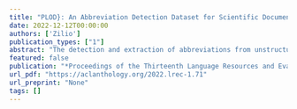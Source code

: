 ```yaml
---
title: "PLOD}: An Abbreviation Detection Dataset for Scientific Documents"
date: 2022-12-12T00:00:00
authors: ['Zilio']
publication_types: ["1"]
abstract: "The detection and extraction of abbreviations from unstructured texts can help to improve the performance of Natural Language Processing tasks, such as machine translation and information retrieval. However, in terms of publicly available datasets, there is not enough data for training deep-neural-networks-based models to the point of generalising well over data. This paper presents PLOD, a large-scale dataset for abbreviation detection and extraction that contains 160k+ segments automatically annotated with abbreviations and their long forms. We performed manual validation over a set of instances and a complete automatic validation for this dataset. We then used it to generate several baseline models for detecting abbreviations and long forms. The best models achieved an F1-score of 0.92 for abbreviations and 0.89 for detecting their corresponding long forms. We release this dataset along with our code and all the models publicly at \url{https://github.com/surrey-nlp/PLOD-AbbreviationDetection}"
featured: false
publication: "*Proceedings of the Thirteenth Language Resources and Evaluation Conference*"
url_pdf: "https://aclanthology.org/2022.lrec-1.71"
url_preprint: "None"
tags: []
---
```

